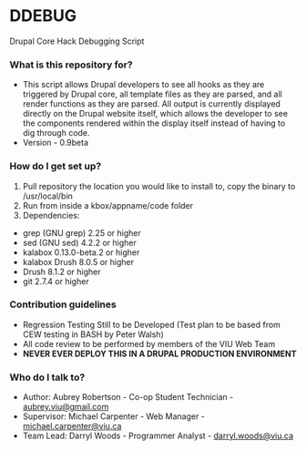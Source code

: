 # DDEBUG #

Drupal Core Hack Debugging Script

### What is this repository for? ###

* This script allows Drupal developers to see all hooks as they are triggered by Drupal core, all template files as they are parsed, and all render functions as they are parsed.  All output is currently displayed directly on the Drupal website itself, which allows the developer to see the components rendered within the display itself instead of having to dig through code.
* Version - 0.9beta


### How do I get set up? ###

1. Pull repository the location you would like to install to, copy the binary to /usr/local/bin
2. Run from inside a kbox/appname/code folder
3. Dependencies:
*   grep (GNU grep) 2.25 or higher
*   sed (GNU sed) 4.2.2 or higher
*   kalabox 0.13.0-beta.2 or higher
*   kalabox Drush 8.0.5 or higher
*   Drush 8.1.2 or higher
*   git 2.7.4 or higher

### Contribution guidelines ###

* Regression Testing Still to be Developed (Test plan to be based from CEW testing in BASH by Peter Walsh)
* All code review to be performed by members of the VIU Web Team
* **NEVER EVER DEPLOY THIS IN A DRUPAL PRODUCTION ENVIRONMENT**

### Who do I talk to? ###

* Author: Aubrey Robertson - Co-op Student Technician - aubrey.viu@gmail.com
* Supervisor: Michael Carpenter - Web Manager - michael.carpenter@viu.ca
* Team Lead: Darryl Woods - Programmer Analyst - darryl.woods@viu.ca